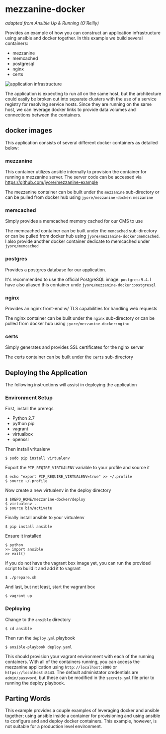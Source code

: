 # mezzanine-docker
_adapted from Ansible Up & Running (O'Reilly)_

Provides an example of how you can construct an application infrastructure using ansible and docker together. In this example we build several containers:

* mezzanine
* memcached
* postgresql
* nginx
* certs

![application infrastructure](http://cdn.jyore.com/images/mezzanine-docker/mezzanine-docker.png)

The application is expecting to run all on the same host, but the architecture could easily be broken out into separate clusters with the use of a service registry for resolving service hosts.  Since they are running on the same host, we can leverage docker links to provide data volumes and connections between the containers.


## docker images

This application consists of several different docker containers as detailed below:

### mezzanine
This container utilizes ansible internally to provision the container for running a mezzanine server. The server code can be accessed via https://github.com/jyore/mezzanine-example

The mezzanine container can be built under the `mezzanine` sub-directory or can be pulled from docker hub using `jyore/mezzanine-docker:mezzanine`

### memcached
Simply provides a memcached memory cached for our CMS to use

The memcached container can be built under the `memcached` sub-directory or can be pulled from docker hub using `jyore/mezzanine-docker:memcached`. I also provide another docker container dedicate to memcached under `jyore/memcached`

### postgres
Provides a postgres database for our application.

It's recommended to use the official PostgreSQL image: `postgres:9.4`. I have also aliased this container unde `jyore/mezzanine-docker:postgresql`

### nginx
Provides an nginx front-end w/ TLS capabilities for handling web requests

The nginx container can be built under the `nginx` sub-directory or can be pulled from docker hub using `jyore/mezzanine-docker:nginx`

### certs
Simply generates and provides SSL certificates for the nginx server

The certs container can be built under the `certs` sub-directory


## Deploying the Application

The following instructions will assist in deploying the application

### Environment Setup

First, install the prereqs
* Python 2.7
* python pip
* vagrant
* virtualbox
* openssl

Then install vritualenv

    $ sudo pip install virtualenv

Export the `PIP_REQIRE_VIRTUALENV` variable to your profile and source it

    $ echo "export PIP_REQUIRE_VIRTUALENV=true" >> ~/.profile
    $ source ~/.profile

Now create a new virtualenv in the deploy directory

    $ $REPO_HOME/mezzanine-docker/deploy
    $ virtualenv .
    $ source bin/activate

Finally install ansible to your virtualenv

    $ pip install ansible


Ensure it installed

    $ python
    >> import ansible
    >> exit()

If you do not have the vagrant box image yet, you can run the provided script to build it and add it to vagrant

    $ ./prepare.sh

And last, but not least, start the vagrant box

    $ vagrant up

### Deploying

Change to the `ansible` directory

    $ cd ansible

Then run the `deploy.yml` playbook

    $ ansible-playbook deploy.yaml


This should provision your vagrant environment with each of the running containers. With all of the containers running, you can access the mezzanine application using `http://localhost:8080` or `https://localhost:8443`. The default administator credentials are `admin/password`, but these can be modified in the `secrets.yml` file prior to running the deploy playbook.


## Parting Words

This example provides a couple examples of leveraging docker and ansible together; using ansible inside a container for provisioning and using ansible to configure and and deploy docker containers. This example, however, is not suitable for a production level environment.
